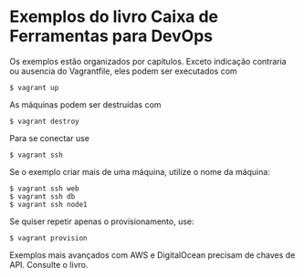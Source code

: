 # Exemplos do livro Caixa de Ferramentas para DevOps

Os exemplos estão organizados por capítulos. Exceto indicação contraria ou ausencia do Vagrantfile, eles podem ser executados com 

```
$ vagrant up
```

As máquinas podem ser destruídas com 

```
$ vagrant destroy
```

Para se conectar use 

```
$ vagrant ssh 
```

Se o exemplo criar mais de uma máquina, utilize o nome da máquina: 

```
$ vagrant ssh web
$ vagrant ssh db
$ vagrant ssh node1
```

Se quiser repetir apenas o provisionamento, use:

```
$ vagrant provision
```

Exemplos mais avançados com AWS e DigitalOcean precisam de chaves de API. Consulte o livro.

